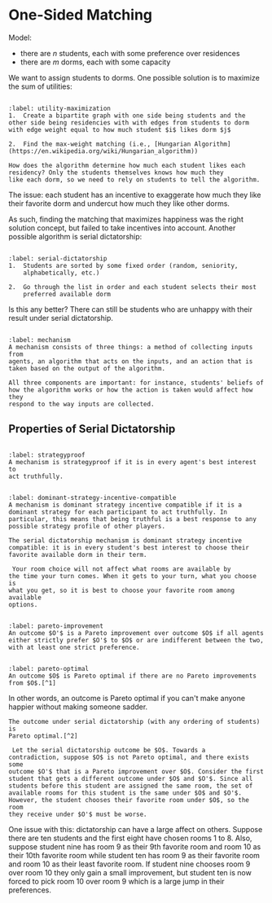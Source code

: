 # One-Sided Matching

Model:
- there are $n$ students, each with some preference over residences
- there are $m$ dorms, each with some capacity

We want to assign students to dorms. One possible solution is to
maximize the sum of utilities:

```{index} Utility Maximization
```
```{prf:algorithm} Utility Maximization
:label: utility-maximization
1.  Create a bipartite graph with one side being students and the other side being residencies with with edges from students to dorm with edge weight equal to how much student $i$ likes dorm $j$

2.  Find the max-weight matching (i.e., [Hungarian Algorithm](https://en.wikipedia.org/wiki/Hungarian_algorithm))
```

```{question}
How does the algorithm determine how much each student likes each residency? Only the students themselves knows how much they
like each dorm, so we need to rely on students to tell the algorithm.
```

The issue: each student has an incentive to exaggerate how much they
like their favorite dorm and undercut how much they like other dorms.

As such, finding the matching that maximizes happiness was the right
solution concept, but failed to take incentives into account. Another
possible algorithm is serial dictatorship:

```{index} Serial Dictatorship
```
```{prf:algorithm} Serial Dictatorship
:label: serial-dictatorship
1.  Students are sorted by some fixed order (random, seniority,
    alphabetically, etc.)

2.  Go through the list in order and each student selects their most
    preferred available dorm
```

Is this any better? There can still be students who are unhappy with their result under serial dictatorship.

```{index} Mechanism
```
```{prf:definition} Mechanism
:label: mechanism
A mechanism consists of three things: a method of collecting inputs from
agents, an algorithm that acts on the inputs, and an action that is
taken based on the output of the algorithm.
```

```{prf:remark}
All three components are important: for instance, students' beliefs of
how the algorithm works or how the action is taken would affect how they
respond to the way inputs are collected.
```

## Properties of Serial Dictatorship

```{index} Strategyproof
```
```{prf:definition} Strategyproof
:label: strategyproof
A mechanism is strategyproof if it is in every agent's best interest to
act truthfully.
```

```{index} Dominant Strategy Incentive Compatible
```
```{prf:definition} Dominant Strategy Incentive Compatible
:label: dominant-strategy-incentive-compatible
A mechanism is dominant strategy incentive compatible if it is a dominant strategy for each participant to act truthfully. In particular, this means that being truthful is a best response to any possible strategy profile of other players.
```

```{prf:theorem}
The serial dictatorship mechanism is dominant strategy incentive
compatible: it is in every student's best interest to choose their
favorite available dorm in their term.
```

```{prf:proof}
 Your room choice will not affect what rooms are available by
the time your turn comes. When it gets to your turn, what you choose is
what you get, so it is best to choose your favorite room among available
options. 
```

```{index} Pareto Improvement
```
```{prf:definition} Pareto Improvement
:label: pareto-improvement
An outcome $O'$ is a Pareto improvement over outcome $O$ if all agents
either strictly prefer $O'$ to $O$ or are indifferent between the two,
with at least one strict preference.
```

```{index} Pareto Optimal
```
```{prf:definition} Pareto Optimal
:label: pareto-optimal
An outcome $O$ is Pareto optimal if there are no Pareto improvements
from $O$.[^1]
```

In other words, an outcome is Pareto optimal if you can't make anyone
happier without making someone sadder.

```{prf:theorem}
The outcome under serial dictatorship (with any ordering of students) is
Pareto optimal.[^2]
```

```{prf:proof}
 Let the serial dictatorship outcome be $O$. Towards a
contradiction, suppose $O$ is not Pareto optimal, and there exists some
outcome $O'$ that is a Pareto improvement over $O$. Consider the first
student that gets a different outcome under $O$ and $O'$. Since all
students before this student are assigned the same room, the set of
available rooms for this student is the same under $O$ and $O'$.
However, the student chooses their favorite room under $O$, so the room
they receive under $O'$ must be worse. 
```

One issue with this: dictatorship can have a large affect on others.
Suppose there are ten students and the first eight have chosen rooms $1$
to $8$. Also, suppose student nine has room $9$ as their $9$th favorite
room and room $10$ as their $10$th favorite room while student ten has
room $9$ as their favorite room and room $10$ as their least favorite
room. If student nine chooses room $9$ over room $10$ they only gain a
small improvement, but student ten is now forced to pick room $10$ over
room $9$ which is a large jump in their preferences.

[^1]: Pareto Optimality must be defined with respect to particular
    preferences. As such, it is difficult to conceptualize if an outcome
    is Pareto optimal if truthful preferences are unknown.

[^2]: This result only holds if every students' preferences over dorms
    is strict (no student can be indifferent between dorms).